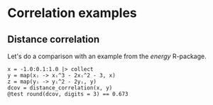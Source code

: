 # Correlation examples

## Distance correlation

Let's do a comparison with an example from the *energy* R-package.

```@docs
x = -1.0:0.1:1.0 |> collect
y = map(xᵢ -> xᵢ^3 - 2xᵢ^2 - 3, x)
z = map(yᵢ -> yᵢ^2 - 2yᵢ, y)
dcov = distance_correlation(x, y)
@test round(dcov, digits = 3) == 0.673
```